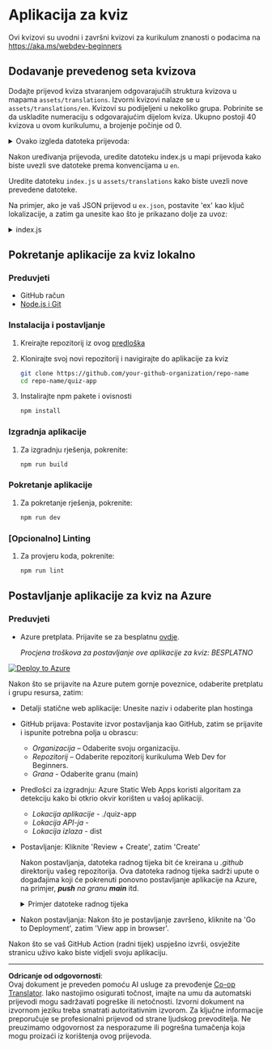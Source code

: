 <!--
CO_OP_TRANSLATOR_METADATA:
{
  "original_hash": "5301875c55bb305e6046bed3a4fd06d2",
  "translation_date": "2025-08-27T22:51:51+00:00",
  "source_file": "quiz-app/README.md",
  "language_code": "hr"
}
-->
# Aplikacija za kviz

Ovi kvizovi su uvodni i završni kvizovi za kurikulum znanosti o podacima na https://aka.ms/webdev-beginners

## Dodavanje prevedenog seta kvizova

Dodajte prijevod kviza stvaranjem odgovarajućih struktura kvizova u mapama `assets/translations`. Izvorni kvizovi nalaze se u `assets/translations/en`. Kvizovi su podijeljeni u nekoliko grupa. Pobrinite se da uskladite numeraciju s odgovarajućim dijelom kviza. Ukupno postoji 40 kvizova u ovom kurikulumu, a brojenje počinje od 0.

  
<details>
<summary>Ovako izgleda datoteka prijevoda:</summary>

```
[
    {
        "title": "A title",
        "complete": "A complete button title",
        "error": "An error message upon selecting the wrong answer",
        "quizzes": [
            {
                "id": 1,
                "title": "Title",
                "quiz": [
                    {
                        "questionText": "The question asked",
                        "answerOptions": [
                            {
                                "answerText": "Option 1 title",
                                "isCorrect": true
                            },
                            {
                                "answerText": "Option 2 title",
                                "isCorrect": false
                            }
                        ]
                    }
                ]
            }
        ]
    }
]
```
</details>

Nakon uređivanja prijevoda, uredite datoteku index.js u mapi prijevoda kako biste uvezli sve datoteke prema konvencijama u `en`.

Uredite datoteku `index.js` u `assets/translations` kako biste uvezli nove prevedene datoteke. 

Na primjer, ako je vaš JSON prijevod u `ex.json`, postavite 'ex' kao ključ lokalizacije, a zatim ga unesite kao što je prikazano dolje za uvoz:

<details>
<summary>index.js</summary>

```
import ex from "./ex.json";

// if 'ex' is localization key then enter it like so in `messages` to expose it 

const messages = {
  ex: ex[0],
};

export default messages;
```

</details>

## Pokretanje aplikacije za kviz lokalno

### Preduvjeti

- GitHub račun
- [Node.js i Git](https://nodejs.org/)

### Instalacija i postavljanje

1. Kreirajte repozitorij iz ovog [predloška](https://github.com/new?template_name=Web-Dev-For-Beginners&template_owner=microsoft) 

1. Klonirajte svoj novi repozitorij i navigirajte do aplikacije za kviz

   ```bash
   git clone https://github.com/your-github-organization/repo-name
   cd repo-name/quiz-app
   ```

1. Instalirajte npm pakete i ovisnosti

   ```bash
   npm install
   ```

### Izgradnja aplikacije

1. Za izgradnju rješenja, pokrenite:

   ```bash
   npm run build
   ```

### Pokretanje aplikacije

1. Za pokretanje rješenja, pokrenite:

    ```bash
    npm run dev
    ```

### [Opcionalno] Linting

1. Za provjeru koda, pokrenite:

    ```bash
    npm run lint
    ```

## Postavljanje aplikacije za kviz na Azure 

### Preduvjeti
- Azure pretplata. Prijavite se za besplatnu [ovdje](https://aka.ms/azure-free).

    _Procjena troškova za postavljanje ove aplikacije za kviz: BESPLATNO_

[![Deploy to Azure](https://aka.ms/deploytoazurebutton)](https://portal.azure.com/#create/Microsoft.StaticApp)

Nakon što se prijavite na Azure putem gornje poveznice, odaberite pretplatu i grupu resursa, zatim:

- Detalji statične web aplikacije: Unesite naziv i odaberite plan hostinga
- GitHub prijava: Postavite izvor postavljanja kao GitHub, zatim se prijavite i ispunite potrebna polja u obrascu:
    - *Organizacija* – Odaberite svoju organizaciju.
    - *Repozitorij* – Odaberite repozitorij kurikuluma Web Dev for Beginners. 
    - *Grana* - Odaberite granu (main) 
- Predlošci za izgradnju: Azure Static Web Apps koristi algoritam za detekciju kako bi otkrio okvir korišten u vašoj aplikaciji. 
    - *Lokacija aplikacije* - ./quiz-app
    - *Lokacija API-ja* -
    - *Lokacija izlaza* - dist
- Postavljanje: Kliknite 'Review + Create', zatim 'Create'

    Nakon postavljanja, datoteka radnog tijeka bit će kreirana u *.github* direktoriju vašeg repozitorija. Ova datoteka radnog tijeka sadrži upute o događajima koji će pokrenuti ponovno postavljanje aplikacije na Azure, na primjer, _**push** na granu **main**_ itd.

    <details>
    <summary>Primjer datoteke radnog tijeka</summary>
    Evo primjera kako bi datoteka radnog tijeka GitHub Actions mogla izgledati:
    name: Azure Static Web Apps CI/CD

    ```
    on:
    push:
        branches:
        - main
    pull_request:
        types: [opened, synchronize, reopened, closed]
        branches:
        - main

    jobs:
    build_and_deploy_job:
        runs-on: ubuntu-latest
        name: Build and Deploy Job
        steps:
        - uses: actions/checkout@v2
        - name: Build And Deploy
            id: builddeploy
            uses: Azure/static-web-apps-deploy@v1
            with:
            azure_static_web_apps_api_token: ${{ secrets.AZURE_STATIC_WEB_APPS_API_TOKEN }}
            repo_token: ${{ secrets.GITHUB_TOKEN }}
            action: "upload"
            app_location: "quiz-app" # App source code path
            api_location: ""API source code path optional
            output_location: "dist" #Built app content directory - optional
    ```

    </details>

- Nakon postavljanja: Nakon što je postavljanje završeno, kliknite na 'Go to Deployment', zatim 'View app in browser'.

Nakon što se vaš GitHub Action (radni tijek) uspješno izvrši, osvježite stranicu uživo kako biste vidjeli svoju aplikaciju.

---

**Odricanje od odgovornosti**:  
Ovaj dokument je preveden pomoću AI usluge za prevođenje [Co-op Translator](https://github.com/Azure/co-op-translator). Iako nastojimo osigurati točnost, imajte na umu da automatski prijevodi mogu sadržavati pogreške ili netočnosti. Izvorni dokument na izvornom jeziku treba smatrati autoritativnim izvorom. Za ključne informacije preporučuje se profesionalni prijevod od strane ljudskog prevoditelja. Ne preuzimamo odgovornost za nesporazume ili pogrešna tumačenja koja mogu proizaći iz korištenja ovog prijevoda.